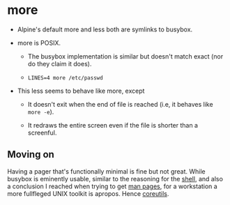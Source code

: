 # more

* Alpine's default more and less both are symlinks to busybox.

* more is POSIX.

  * The busybox implementation is similar but doesn't match exact (nor
    do they claim it does).

  * `LINES=4 more /etc/passwd`

* This less seems to behave like more, except

  * It doesn't exit when the end of file is reached (i.e, it behaves
    like `more -e`).

  * It redraws the entire screen even if the file is shorter than a
    screenful.

## Moving on

Having a pager that's functionally minimal is fine but not
great. While busybox is eminently usable, similar to the reasoning for
the [shell](ash), and also a conclusion I reached when trying to get
[man pages](docs), for a workstation a more fullfleged UNIX toolkit is
apropos. Hence [coreutils](coreutils).
